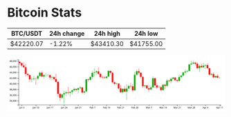 # Bitcoin Stats

BTC/USDT|24h change|24h high|24h low|
|---|---|---|---|
|$42220.07|-1.22%|$43410.30|$41755.00|

<img src="./chart.svg">
